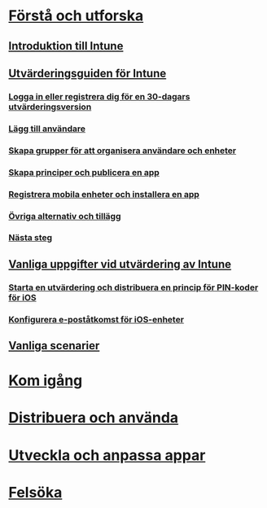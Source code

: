 # [Förstå och utforska](introduction-to-microsoft-intune.md)
## [Introduktion till Intune](introduction-to-microsoft-intune.md)
## [Utvärderingsguiden för Intune](get-started-with-a-30-day-trial-of-microsoft-intune.md)
### [Logga in eller registrera dig för en 30-dagars utvärderingsversion](get-started-with-a-30-day-trial-of-microsoft-intune-step-1.md)
### [Lägg till användare](get-started-with-a-30-day-trial-of-microsoft-intune-step-2.md)
### [Skapa grupper för att organisera användare och enheter](get-started-with-a-30-day-trial-of-microsoft-intune-step-3.md)
### [Skapa principer och publicera en app](get-started-with-a-30-day-trial-of-microsoft-intune-step-4.md)
### [Registrera mobila enheter och installera en app](get-started-with-a-30-day-trial-of-microsoft-intune-step-5.md)
### [Övriga alternativ och tillägg](get-started-with-a-30-day-trial-of-microsoft-intune-step-6.md)
### [Nästa steg](get-started-with-a-30-day-trial-of-microsoft-intune-step-7.md)
## [Vanliga uppgifter vid utvärdering av Intune](common-microsoft-intune-evaluation-tasks.md)
### [Starta en utvärdering och distribuera en princip för PIN-koder för iOS](start-a-microsoft-intune-trial-and-deploy-ios-pin-policy.md)
### [Konfigurera e-poståtkomst för iOS-enheter](set-up-email-access-for-ios-devices-using-microsoft-intune.md)
## [Vanliga scenarier](common-ways-to-use-intune.md)

<!--- ## [Intune FAQ](frequently-asked-questions-for-microsoft-intune.md)--->

# [Kom igång](/intune/get-started/what-to-know-before-you-start-microsoft-intune)
<!-- # [Plan and Design](/intune/plan-design/ways-to-do-enterprise-mobility) -->
# [Distribuera och använda](/intune/deploy-use/overview-of-device-and-app-lifecycles-in-microsoft-intune)
# [Utveckla och anpassa appar](/intune/develop/intune-app-sdk)
# [Felsöka](/intune/troubleshoot/how-to-get-support-for-microsoft-intune)


<!--HONumber=May16_HO2-->


